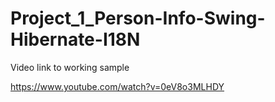 # Project_1_Person-Info-Swing-Hibernate-I18N

Video link to working sample

https://www.youtube.com/watch?v=0eV8o3MLHDY
